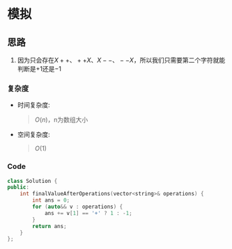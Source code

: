 # 模拟
## 思路
1. 因为只会存在$X++、++X、X--、--X$，所以我们只需要第二个字符就能判断是$+1$还是$-1$

### 复杂度
- 时间复杂度:
  > $O(n)$，n为数组大小
- 空间复杂度:
  > $O(1)$

### Code
```C++ []
class Solution {
public:
    int finalValueAfterOperations(vector<string>& operations) {
        int ans = 0;
        for (auto&& v : operations) {
            ans += v[1] == '+' ? 1 : -1;
        }
        return ans;
    }
};
```